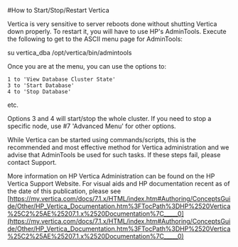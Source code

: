 
#How to Start/Stop/Restart Vertica

Vertica is very sensitive to server reboots done without shutting Vertica down properly. To restart it, you will have to use HP's AdminTools. Execute the following to get to the ASCII menu page for AdminTools:

su vertica_dba
/opt/vertica/bin/admintools

Once you are at the menu, you can use the options to:

```
1 to 'View Database Cluster State'
3 to 'Start Database'
4 to 'Stop Database' 
```

etc. 

Options 3 and 4 will start/stop the whole cluster. If you need to stop a specific node, use #7 'Advanced Menu' for other options.

While Vertica can be started using commands/scripts, this is the recommended and most effective method for Vertica administration and we advise that AdminTools be used for such tasks. If these steps fail, please contact Support.

More information on HP Vertica Administration can be found on the HP Vertica Support Website. For visual aids and HP documentation recent as of the date of this publication, please see [https://my.vertica.com/docs/7.1.x/HTML/index.htm#Authoring/ConceptsGuide/Other/HP_Vertica_Documentation.htm%3FTocPath%3DHP%2520Vertica%25C2%25AE%25207.1.x%2520Documentation%7C_____0](https://my.vertica.com/docs/7.1.x/HTML/index.htm#Authoring/ConceptsGuide/Other/HP_Vertica_Documentation.htm%3FTocPath%3DHP%2520Vertica%25C2%25AE%25207.1.x%2520Documentation%7C_____0)
